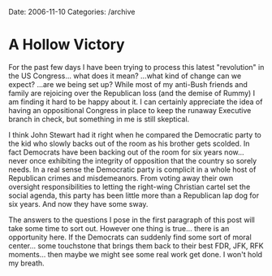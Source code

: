 Date: 2006-11-10
Categories: /archive

# A Hollow Victory

For the past few days I have been trying to process this latest "revolution" in the US Congress... what does it mean?  ...what kind of change can we expect? ...are we being set up?  While most of my anti-Bush friends and family are rejoicing over the Republican loss (and the demise of Rummy) I am finding it hard to be happy about it.  I can certainly appreciate the idea of having an oppositional Congress in place to keep the runaway Executive branch in check, but something in me is still skeptical.

I think John Stewart had it right when he compared the Democratic party to the kid who slowly backs out of the room as his brother gets scolded.  In fact Democrats have been backing out of the room for six years now... never once exhibiting the integrity of opposition that the country so sorely needs.  In a real sense the Democratic party is complicit in a whole host of Republican crimes and misdemeanors.  From voting away their own oversight responsibilities to letting the right-wing Christian cartel set the social agenda, this party has been little more than a Republican lap dog for six years.  And now they have some sway.

The answers to the questions I pose in the first paragraph of this post will take some time to sort out.  However one thing is true... there is an opportunity here.  If the Democrats can suddenly find some sort of moral center... some touchstone that brings them back to their best FDR, JFK, RFK moments... then maybe we might see some real work get done.  I won't hold my breath.
